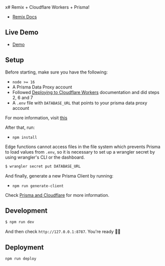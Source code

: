 x# Remix + Cloudflare Workers + Prisma!

- [Remix Docs](https://remix.run/docs)

## Live Demo

- [Demo](https://remix-cloudflare-workers.marcomafessolli.workers.dev)

## Setup

Before starting, make sure you have the following:

* `node >= 16`
* A Prisma Data Proxy account
* Followed [Deploying to Cloudflare Workers](https://www.prisma.io/docs/guides/deployment/deployment-guides/deploying-to-cloudflare-workers) documentation and did steps 2, 6 and 7
* A `.env` file with `DATABASE_URL` that points to your prisma data proxy account

For more information, visit [this](https://www.prisma.io/docs/concepts/data-platform/data-proxy#edge-runtimes)

After that, run:

* `npm install`

Edge functions cannot access files in the file system which prevents Prisma to load values from `.env`, so it is necessary to set up a wrangler secret by using wrangler's CLI or the dashboard.

```sh
$ wrangler secret put DATABASE_URL
```

And finally, generate a new Prisma Client by running:

* `npm run generate-client`

Check [Prisma and Cloudflare](https://www.prisma.io/docs/guides/deployment/deployment-guides/deploying-to-cloudflare-workers) for more information.

## Development

```sh
$ npm run dev
```

And then check `http://127.0.0.1:8787`. You're ready 💇‍♂️

## Deployment

```sh
npm run deploy
```
